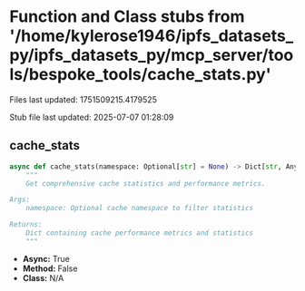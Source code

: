 # Function and Class stubs from '/home/kylerose1946/ipfs_datasets_py/ipfs_datasets_py/mcp_server/tools/bespoke_tools/cache_stats.py'

Files last updated: 1751509215.4179525

Stub file last updated: 2025-07-07 01:28:09

## cache_stats

```python
async def cache_stats(namespace: Optional[str] = None) -> Dict[str, Any]:
    """
    Get comprehensive cache statistics and performance metrics.

Args:
    namespace: Optional cache namespace to filter statistics

Returns:
    Dict containing cache performance metrics and statistics
    """
```
* **Async:** True
* **Method:** False
* **Class:** N/A

